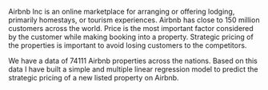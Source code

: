 Airbnb Inc is an online marketplace for arranging or offering lodging, primarily homestays, or tourism experiences. Airbnb has close to 150 million customers across the world. Price is the most important factor considered by the customer while making booking into a property. Strategic pricing of the properties is important to avoid losing customers to the competitors.

We have a data of 74111 Airbnb properties across the nations. Based on this data I have built a simple and multiple linear regression model to predict the strategic pricing of a new listed property on Airbnb.
